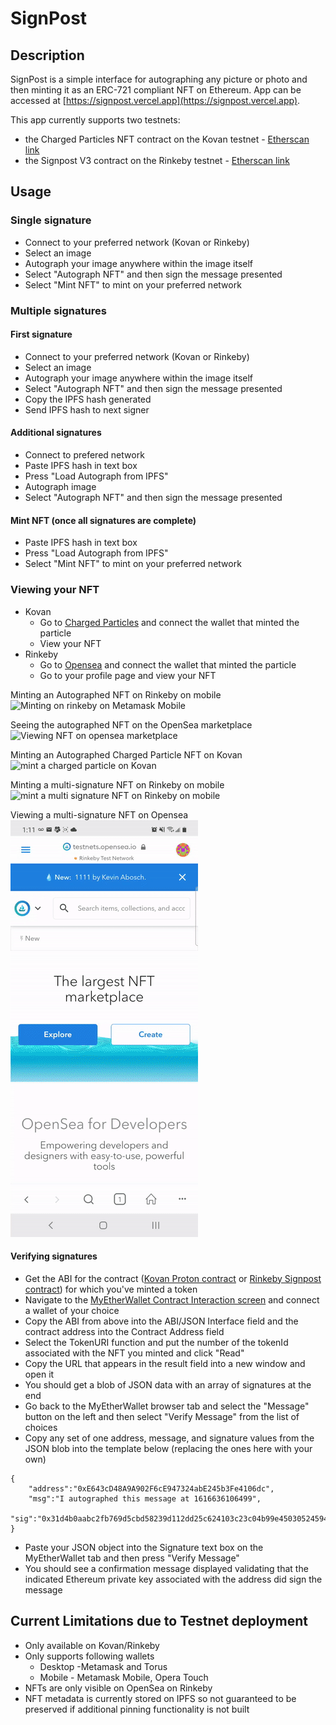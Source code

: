 # SignPost

## Description

SignPost is a simple interface for autographing any picture or photo and then minting it as an ERC-721 compliant NFT on Ethereum.  App can be accessed at [https://signpost.vercel.app](https://signpost.vercel.app).

This app currently supports two testnets:
- the Charged Particles NFT contract on the Kovan testnet - [Etherscan link](https://kovan.etherscan.io/contract/0xD4F7389297d9cea850777EA6ccBD7Db5817a12b2)
- the Signpost V3 contract on the Rinkeby testnet - [Etherscan link](https://rinkeby.etherscan.io/contract/0x8D5A137F4973DB38317497F95540fa331D062638)

## Usage

### Single signature

- Connect to your preferred network (Kovan or Rinkeby)
- Select an image
- Autograph your image anywhere within the image itself
- Select "Autograph NFT" and then sign the message presented
- Select "Mint NFT" to mint on your preferred network

### Multiple signatures

#### First signature
- Connect to your preferred network (Kovan or Rinkeby)
- Select an image
- Autograph your image anywhere within the image itself
- Select "Autograph NFT" and then sign the message presented
- Copy the IPFS hash generated
- Send IPFS hash to next signer

#### Additional signatures
- Connect to prefered network
- Paste IPFS hash in text box
- Press "Load Autograph from IPFS"
- Autograph image
- Select "Autograph NFT" and then sign the message presented

#### Mint NFT (once all signatures are complete)
- Paste IPFS hash in text box
- Press "Load Autograph from IPFS"
- Select "Mint NFT" to mint on your preferred network

### Viewing your NFT
- Kovan 
    - Go to [Charged Particles](https://staging.charged.fi) and connect the wallet that minted the particle
    - View your NFT
- Rinkeby
    - Go to [Opensea](https://testnets.opensea.io) and connect the wallet that minted the particle
    - Go to your profile page and view your NFT

Minting an Autographed NFT on Rinkeby on mobile
![Minting on rinkeby on Metamask Mobile](./rinkeby.gif)

Seeing the autographed NFT on the OpenSea marketplace
![Viewing NFT on opensea marketplace](./opensea.gif)

Minting an Autographed Charged Particle NFT on Kovan
![mint a charged particle on Kovan](./kovan.gif)

Minting a multi-signature NFT on Rinkeby on mobile
![mint a multi signature NFT on Rinkeby on mobile](./multisig.gif)

Viewing a multi-signature NFT on Opensea
![view a multi-signature NFT on Opensea marketplace](./multisigview.gif)

#### Verifying signatures
- Get the ABI for the contract ([Kovan Proton contract](./src/contracts/Proton.json) or [Rinkeby Signpost contract](./src/contracts/rinkebySignpost.json)) for which you've minted a token
- Navigate to the [MyEtherWallet Contract Interaction screen](https://www.myetherwallet.com/interface/interact-with-contract) and connect a wallet of your choice
- Copy the ABI from above into the ABI/JSON Interface field and the contract address into the Contract Address field
- Select the TokenURI function and put the number of the tokenId associated with the NFT you minted and click "Read"
- Copy the URL that appears in the result field into a new window and open it
- You should get a blob of JSON data with an array of signatures at the end
- Go back to the MyEtherWallet browser tab and select the "Message" button on the left and then select "Verify Message" from the list of choices
- Copy any set of one address, message, and signature values from the JSON blob into the template below (replacing the ones here with your own)
```
{
    "address":"0xE643cD48A9A902F6cE947324abE245b3Fe4106dc",
    "msg":"I autographed this message at 1616636106499",
    "sig":"0x31d4b0aabc2fb769d5cbd58239d112dd25c624103c23c04b99e45030524594215e1a3be6e1a079034e4cca80c64cf867576d276fe5b55d01492a71c113f492a91c"
}
```
- Paste your JSON object into the Signature text box on the MyEtherWallet tab and then press "Verify Message"
- You should see a confirmation message displayed validating that the indicated Ethereum private key associated with the address did sign the message

## Current Limitations due to Testnet deployment

- Only available on Kovan/Rinkeby
- Only supports following wallets
    - Desktop -Metamask and Torus
    - Mobile - Metamask Mobile, Opera Touch
- NFTs are only visible on OpenSea on Rinkeby 
- NFT metadata is currently stored on IPFS so not guaranteed to be preserved if additional pinning functionality is not built
